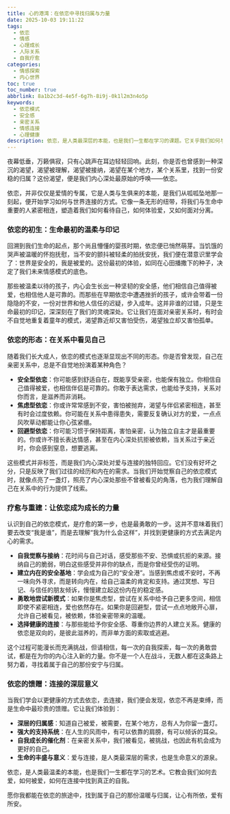 ```yaml
---
title: 心的港湾：在依恋中寻找归属与力量
date: 2025-10-03 19:11:22
tags:
  - 依恋
  - 情感
  - 心理成长
  - 人际关系
  - 自我疗愈
categories:
  - 情感探索
  - 内心世界
toc: true
toc_number: true
abbrlink: 8a1b2c3d-4e5f-6g7h-8i9j-0k1l2m3n4o5p
keywords:
  - 依恋模式
  - 安全感
  - 亲密关系
  - 情感连接
  - 心理健康
description: 依恋，是人类最深层的本能，也是我们一生都在学习的课题。它关乎我们如何与世界连接，如何感受爱与被爱。这篇文章将带你走进依恋的内心世界，探索它如何塑造我们，又如何能成为我们疗愈与成长的力量，最终找到属于自己的那份温暖与归属。
---
```


夜幕低垂，万籁俱寂，只有心跳声在耳边轻轻回响。此刻，你是否也曾感到一种深沉的渴望，渴望被理解，渴望被接纳，渴望在某个地方，某个关系里，找到一份安稳的归属？这份渴望，便是我们内心深处最原始的呼唤——依恋。

依恋，并非仅仅是爱情的专属，它是人类与生俱来的本能，是我们从呱呱坠地那一刻起，便开始学习如何与世界连接的方式。它像一条无形的纽带，将我们与生命中重要的人紧密相连，塑造着我们如何看待自己，如何体验爱，又如何面对分离。

### 依恋的初生：生命最初的温柔与印记

回溯到我们生命的起点，那个尚且懵懂的婴孩时期，依恋便已悄然萌芽。当饥饿的哭声被温暖的怀抱抚慰，当不安的颤抖被轻柔的拍抚安抚，我们便在潜意识里学会了：世界是安全的，我是被爱的。这份最初的体验，如同在心田播撒下的种子，决定了我们未来情感模式的底色。

那些被温柔以待的孩子，内心会生长出一种坚韧的安全感，他们相信自己值得被爱，也相信他人是可靠的。而那些在早期依恋中遭遇挫折的孩子，或许会带着一份隐隐的不安，一份对世界和他人信任的迟疑，步入成年。这并非谁的过错，只是生命最初的印记，深深刻在了我们的灵魂深处。它让我们在面对亲密关系时，有时会不自觉地重复着童年的模式，渴望靠近却又害怕受伤，渴望独立却又害怕孤单。

### 依恋的形态：在关系中看见自己

随着我们长大成人，依恋的模式也逐渐显现出不同的形态。你是否曾发现，自己在亲密关系中，总是不自觉地扮演着某种角色？

*   **安全型依恋**：你可能感到舒适自在，既能享受亲密，也能保有独立。你相信自己值得被爱，也相信伴侣是可靠的。你敢于表达需求，也能给予支持，关系对你而言，是滋养而非消耗。
*   **焦虑型依恋**：你或许常常感到不安，害怕被抛弃，渴望与伴侣紧密相连，甚至有时会过度依赖。你可能在关系中患得患失，需要反复确认对方的爱，一点点风吹草动都能让你心弦紧绷。
*   **回避型依恋**：你可能习惯于保持距离，害怕亲密，认为独立自主才是最重要的。你或许不擅长表达情感，甚至在内心深处抗拒被依赖，当关系过于亲近时，你会感到窒息，想要逃离。

这些模式并非标签，而是我们内心深处对爱与连接的独特回应。它们没有好坏之分，只是反映了我们过往的经历和内在的需求。当我们开始觉察自己的依恋模式时，就像点亮了一盏灯，照亮了内心深处那些不曾被看见的角落，也为我们理解自己在关系中的行为提供了线索。

### 疗愈与重建：让依恋成为成长的力量

认识到自己的依恋模式，是疗愈的第一步，也是最勇敢的一步。这并不意味着我们要去改变“我是谁”，而是去理解“我为什么会这样”，并找到更健康的方式去满足内心的需求。

*   **自我觉察与接纳**：花时间与自己对话，感受那些不安、恐惧或抗拒的来源。接纳自己的脆弱，明白这些感受并非你的缺点，而是你曾经受伤的证明。
*   **建立内在的安全基地**：学会成为自己的“安全港”。当感到焦虑或不安时，不再一味向外寻求，而是转向内在，给自己温柔的肯定和支持。通过冥想、写日记、与信任的朋友倾诉，慢慢建立起这份内在的稳定感。
*   **勇敢地尝试新模式**：如果你是焦虑型，尝试在关系中给予自己更多空间，相信即使不紧密相连，爱也依然存在。如果你是回避型，尝试一点点地敞开心扉，允许自己被看见，被依赖，体验亲密带来的温暖。
*   **选择健康的连接**：与那些能给予你安全感、尊重你边界的人建立关系。健康的依恋是双向的，是彼此滋养的，而非单方面的索取或逃避。

这个过程可能漫长而充满挑战，但请相信，每一次的自我探索，每一次的勇敢尝试，都是在为你的内心注入新的力量。你不是一个人在战斗，无数人都在这条路上努力着，寻找着属于自己的那份安宁与归属。

### 依恋的馈赠：连接的深层意义

当我们学会以更健康的方式去依恋，去连接，我们便会发现，依恋不再是束缚，而是生命中最珍贵的馈赠。它让我们体验到：

*   **深层的归属感**：知道自己被爱，被需要，在某个地方，总有人为你留一盏灯。
*   **强大的支持系统**：在人生的风雨中，有可以依靠的肩膀，有可以倾诉的耳朵。
*   **自我成长的催化剂**：在亲密关系中，我们被看见，被挑战，也因此有机会成为更好的自己。
*   **生命的丰盛与意义**：爱与连接，是人类最深层的需求，也是生命意义的源泉。

依恋，是人类最温柔的本能，也是我们一生都在学习的艺术。它教会我们如何去爱，如何被爱，如何在连接中找到真正的自我。

愿你我都能在依恋的旅途中，找到属于自己的那份温暖与归属，让心有所依，爱有所安。